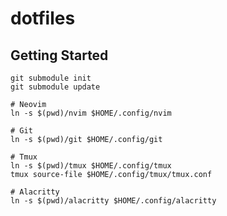 # dotfiles

## Getting Started

```shell
git submodule init
git submodule update
```

```shell
# Neovim
ln -s $(pwd)/nvim $HOME/.config/nvim

# Git
ln -s $(pwd)/git $HOME/.config/git

# Tmux
ln -s $(pwd)/tmux $HOME/.config/tmux
tmux source-file $HOME/.config/tmux/tmux.conf

# Alacritty
ln -s $(pwd)/alacritty $HOME/.config/alacritty
```
